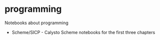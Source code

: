 # programming

Notebooks about programming

+ Scheme/SICP - Calysto Scheme notebooks for the first three chapters